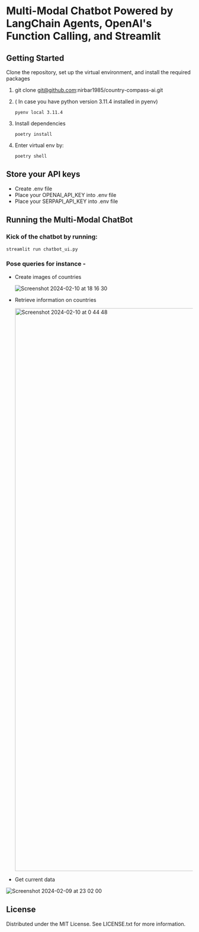# Multi-Modal Chatbot Powered by LangChain Agents, OpenAI's Function Calling, and Streamlit


## Getting Started
Clone the repository, set up the virtual environment, and install the required packages

1. git clone git@github.com:nirbar1985/country-compass-ai.git

1. ( In case you have python version 3.11.4 installed in pyenv)
   ```shell script
   pyenv local 3.11.4
   ```


1. Install dependencies
    ```shell script
    poetry install
    ```

1. Enter virtual env by:
    ```shell script
    poetry shell
    ```

## Store your API keys
- Create .env file
- Place your OPENAI_API_KEY into .env file
- Place your SERPAPI_API_KEY into .env file


## Running the Multi-Modal ChatBot
### Kick of the chatbot by running:
```
streamlit run chatbot_ui.py
```
### Pose queries for instance -  
- Create images of countries

  ![Screenshot 2024-02-10 at 18 16 30](https://github.com/nirbar1985/country-compass-ai/assets/19358731/9f5d57f4-9936-453b-a48a-b7600a8ced1e)

- Retrieve information on countries

  <img width="1518" alt="Screenshot 2024-02-10 at 0 44 48" src="https://github.com/nirbar1985/country-compass-ai/assets/19358731/0c8cfac0-484f-4ae8-9f47-1dee95eb217b">

- Get current data

![Screenshot 2024-02-09 at 23 02 00](https://github.com/nirbar1985/country-compass-ai/assets/19358731/b49af9b4-424c-417c-b4ed-c4a903d36f6f)

## License
Distributed under the MIT License. See LICENSE.txt for more information.
